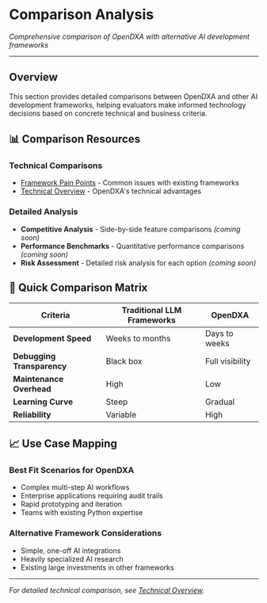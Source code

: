 # Comparison Analysis

*Comprehensive comparison of OpenDXA with alternative AI development frameworks*

---

## Overview

This section provides detailed comparisons between OpenDXA and other AI development frameworks, helping evaluators make informed technology decisions based on concrete technical and business criteria.

## 📊 Comparison Resources

### Technical Comparisons
- [Framework Pain Points](framework-pain-points.md) - Common issues with existing frameworks
- [Technical Overview](technical-overview.md) - OpenDXA's technical advantages

### Detailed Analysis
- **Competitive Analysis** - Side-by-side feature comparisons *(coming soon)*
- **Performance Benchmarks** - Quantitative performance comparisons *(coming soon)*
- **Risk Assessment** - Detailed risk analysis for each option *(coming soon)*

## 🎯 Quick Comparison Matrix

| Criteria | Traditional LLM Frameworks | OpenDXA |
|----------|---------------------------|---------|
| **Development Speed** | Weeks to months | Days to weeks |
| **Debugging Transparency** | Black box | Full visibility |
| **Maintenance Overhead** | High | Low |
| **Learning Curve** | Steep | Gradual |
| **Reliability** | Variable | High |

## 📈 Use Case Mapping

### Best Fit Scenarios for OpenDXA
- Complex multi-step AI workflows
- Enterprise applications requiring audit trails
- Rapid prototyping and iteration
- Teams with existing Python expertise

### Alternative Framework Considerations
- Simple, one-off AI integrations
- Heavily specialized AI research
- Existing large investments in other frameworks

---

*For detailed technical comparison, see [Technical Overview](technical-overview.md).*